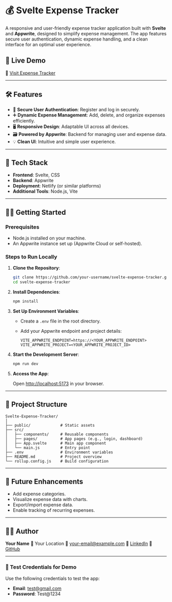 
# 💰 Svelte Expense Tracker

A responsive and user-friendly expense tracker application built with **Svelte** and **Appwrite**, designed to simplify expense management. The app features secure user authentication, dynamic expense handling, and a clean interface for an optimal user experience.

## 🚀 Live Demo

🔗 [Visit Expense Tracker](https://github.com/chiragbhoi01/Chirag-Portfolio/blob/main/README.md)

---

## 🛠️ Features

* 🔐 **Secure User Authentication**: Register and log in securely.
* ➕ **Dynamic Expense Management**: Add, delete, and organize expenses efficiently.
* 🖥️ **Responsive Design**: Adaptable UI across all devices.
* 🗃️ **Powered by Appwrite**: Backend for managing user and expense data.
* 💡 **Clean UI**: Intuitive and simple user experience.

---

## 🧰 Tech Stack

* **Frontend**: Svelte, CSS
* **Backend**: Appwrite
* **Deployment**: Netlify (or similar platforms)
* **Additional Tools**: Node.js, Vite

---

## 🧑‍💻 Getting Started

### Prerequisites

* Node.js installed on your machine.
* An Appwrite instance set up (Appwrite Cloud or self-hosted).

### Steps to Run Locally

1. **Clone the Repository**:

   ```bash
   git clone https://github.com/your-username/svelte-expense-tracker.git
   cd svelte-expense-tracker
   ```

2. **Install Dependencies**:

   ```bash
   npm install
   ```

3. **Set Up Environment Variables**:

   * Create a `.env` file in the root directory.
   * Add your Appwrite endpoint and project details:

     ```env
     VITE_APPWRITE_ENDPOINT=https://<YOUR_APPWRITE_ENDPOINT>
     VITE_APPWRITE_PROJECT=<YOUR_APPWRITE_PROJECT_ID>
     ```

4. **Start the Development Server**:

   ```bash
   npm run dev
   ```

5. **Access the App**:

   Open [http://localhost:5173](http://localhost:5173) in your browser.

---

## 📁 Project Structure

```
Svelte-Expense-Tracker/
│
├── public/             # Static assets
├── src/
│   ├── components/     # Reusable components
│   ├── pages/          # App pages (e.g., login, dashboard)
│   ├── App.svelte      # Main app component
│   └── main.js         # Entry point
├── .env                # Environment variables
├── README.md           # Project overview
└── rollup.config.js    # Build configuration
```

---

## 📌 Future Enhancements

* Add expense categories.
* Visualize expense data with charts.
* Export/import expense data.
* Enable tracking of recurring expenses.

---

## 🙋‍♂️ Author

**Your Name**
📍 Your Location
📧 [your-email@example.com](mailto:your-email@example.com)
🔗 [LinkedIn](https://www.linkedin.com/in/your-profile)
🔗 [GitHub](https://github.com/your-username)

---

### 🔑 Test Credentials for Demo

Use the following credentials to test the app:

* **Email**: [test@gmail.com](mailto:test@gmail.com)
* **Password**: Test\@1234

